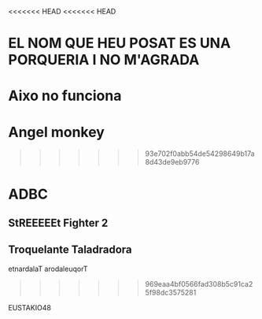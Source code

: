 <<<<<<< HEAD
<<<<<<< HEAD
# EL NOM QUE HEU POSAT ES UNA PORQUERIA I NO M'AGRADA


Aixo no funciona
=======
# Angel monkey

>>>>>>> 93e702f0abb54de54298649b17a8d43de9eb9776




ADBC
=======
## StREEEEEt Fighter 2
## Troquelante Taladradora

etnardalaT arodaleuqorT
>>>>>>> 969eaa4bf0566fad308b5c91ca25f98dc3575281





EUSTAKIO48
